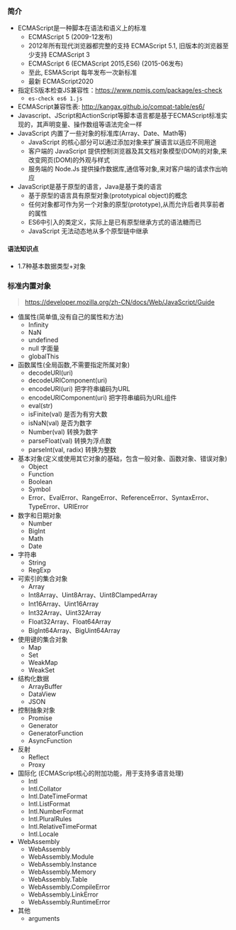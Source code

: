 ### 简介
- ECMAScript是一种脚本在语法和语义上的标准
  - ECMAScript 5 (2009-12发布)
  - 2012年所有现代浏览器都完整的支持 ECMAScript 5.1, 旧版本的浏览器至少支持 ECMAScript 3
  - ECMAScript 6 (ECMAScript 2015,ES6) (2015-06发布)
  - 至此, ESMAScript 每年发布一次新标准
  - 最新 ECMAScript2020
- 指定ES版本检查JS兼容性：https://www.npmjs.com/package/es-check
  - `es-check es6 1.js`
- ECMAScript兼容性表: http://kangax.github.io/compat-table/es6/
- Javascript、JScript和ActionScript等脚本语言都是基于ECMAScript标准实现的，其声明变量、操作数组等语法完全一样
- JavaScript 内置了一些对象的标准库(Array、Date、Math等)
  - JavaScript 的核心部分可以通过添加对象来扩展语言以适应不同用途
  - 客户端的 JavaScript 提供控制浏览器及其文档对象模型(DOM)的对象,来改变网页(DOM)的外观与样式
  - 服务端的 Node.Js 提供操作数据库,通信等对象,来对客户端的请求作出响应
- JavaScript是基于原型的语言，Java是基于类的语言
  - 基于原型的语言具有原型对象(prototypical object)的概念
  - 任何对象都可作为另一个对象的原型(prototype),从而允许后者共享前者的属性
  - ES6中引入的类定义，实际上是已有原型继承方式的语法糖而已
  - JavaScript 无法动态地从多个原型链中继承

#### 语法知识点
- 1.7种基本数据类型+对象

### 标准内置对象
> https://developer.mozilla.org/zh-CN/docs/Web/JavaScript/Guide

- 值属性(简单值,没有自己的属性和方法)
  - Infinity
  - NaN
  - undefined
  - null 字面量
  - globalThis
- 函数属性(全局函数,不需要指定所属对象)
  - decodeURI(uri)
  - decodeURIComponent(uri)
  - encodeURI(uri) 把字符串编码为URL
  - encodeURIComponent(uri) 把字符串编码为URL组件
  - eval(str)
  - isFinite(val) 是否为有穷大数
  - isNaN(val) 是否为数字
  - Number(val) 转换为数字
  - parseFloat(val) 转换为浮点数
  - parseInt(val, radix) 转换为整数
- 基本对象(定义或使用其它对象的基础，包含一般对象、函数对象、错误对象)
  - Object
  - Function
  - Boolean
  - Symbol
  - Error、EvalError、RangeError、ReferenceError、SyntaxError、TypeError、URIError
- 数字和日期对象
  - Number
  - BigInt
  - Math
  - Date
- 字符串
  - String
  - RegExp
- 可索引的集合对象
  - Array
  - Int8Array、Uint8Array、Uint8ClampedArray
  - Int16Array、Uint16Array
  - Int32Array、Uint32Array
  - Float32Array、Float64Array
  - BigInt64Array、BigUint64Array
- 使用键的集合对象
  - Map
  - Set
  - WeakMap
  - WeakSet
- 结构化数据
  - ArrayBuffer
  - DataView
  - JSON
- 控制抽象对象
  - Promise
  - Generator
  - GeneratorFunction
  - AsyncFunction
- 反射
  - Reflect
  - Proxy
- 国际化 (ECMAScript核心的附加功能，用于支持多语言处理)
  - Intl
  - Intl.Collator
  - Intl.DateTimeFormat
  - Intl.ListFormat
  - Intl.NumberFormat
  - Intl.PluralRules
  - Intl.RelativeTimeFormat
  - Intl.Locale
- WebAssembly
  - WebAssembly
  - WebAssembly.Module
  - WebAssembly.Instance
  - WebAssembly.Memory
  - WebAssembly.Table
  - WebAssembly.CompileError
  - WebAssembly.LinkError
  - WebAssembly.RuntimeError
- 其他
  - arguments